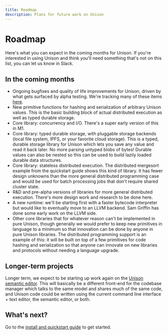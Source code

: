 ```yaml
---
title: Roadmap
description: Plans for future work on Unison
---
```


# Roadmap

Here's what you can expect in the coming months for Unison. If you're interested in using Unison and think you'll need something that's not on this list, you can let us know in Slack.

## In the coming months

* Ongoing bugfixes and quality of life improvements for Unison, driven by what gets surfaced by alpha testing. We're tracking many of these items [here](https://github.com/unisonweb/unison/projects/2).
* New primitive functions for hashing and serialization of arbitrary Unison values. This is the basic building block of actual distributed execution as well as typed durable storage.
* Core library: concurrency and I/O. There's a super early version of this in M1.
* Core library: typed durable storage, with pluggable storage backends (local file system, IPFS, or your favorite cloud storage). This is a typed, durable storage library for Unison which lets you save any value and read it back later. No more parsing untyped blobs of bytes! Durable values can also be nested so this can be used to build lazily loaded durable data structures.
* Core library: stateless distributed execution. The distributed mergesort example from the quickstart guide shows this kind of library. It has fewer design unknowns than the more general distributed programming case and would be used for batch processing jobs that don't require shared cluster state.
* R&D and pre-alpha versions of libraries for more general distributed execution. There's more design work and research to be done here.
* A new runtime: we'll be starting first with a faster bytecode interpreter but would like to eventually move to an LLVM backend. Sam Griffin has done some early work on the LLVM side.
* Other core libraries that for whatever reason can't be implemented in pure Unison, though generally we would prefer to keep new primitives in language to a minimum so that innovation can be done by anyone in pure Unison libraries. The distributed programming support is an example of this: it will be built on top of a few primitives for code hashing and serialization so that anyone can innovate on new libraries and protocols without needing a language upgrade.

## Longer-term projects

Longer term, we expect to be starting up work again on the [Unison semantic editor](http://unisonweb.org/2016-03-16/semantic-vs-text.html). This will basically be a different front-end for the codebase manager which talks to the same model and shares much of the same code, and Unison code could be written using the current command line interface + text editor, the semantic editor, or both.

## What's next?

Go to the [install and quickstart guide](/quickstart) to get started.
